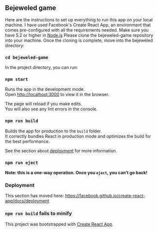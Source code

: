 
## Bejeweled game 
Here are the instructions to set up everything to run this app on your local machine. 
I have used Facebook's Create React App, an environment that comes pre-configured with all the requirements needed. 
Make sure you have 5.2 or higher in [Node.js](https://nodejs.org/en/download/)
Please clone the bejeweled-game repository into your machine. 
Once the cloning is complete, move into the bejeweled directory:
### `cd bejeweled-game`

In the project directory, you can run:
### `npm start`

Runs the app in the development mode.<br>
Open [http://localhost:3000](http://localhost:3000) to view it in the browser.

The page will reload if you make edits.<br>
You will also see any lint errors in the console.

### `npm run build`

Builds the app for production to the `build` folder.<br>
It correctly bundles React in production mode and optimizes the build for the best performance.

See the section about [deployment](https://facebook.github.io/create-react-app/docs/deployment) for more information.

### `npm run eject`

**Note: this is a one-way operation. Once you `eject`, you can’t go back!**

### Deployment

This section has moved here: https://facebook.github.io/create-react-app/docs/deployment

### `npm run build` fails to minify

This project was bootstrapped with [Create React App](https://github.com/facebook/create-react-app).
